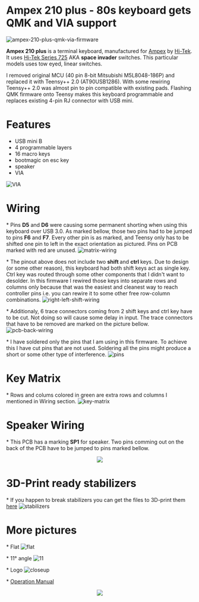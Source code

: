 
# <b> Ampex 210 plus </b> - 80s keyboard gets QMK and VIA support 

![ampex-210-plus-qmk-via-firmware](https://github.com/vuckale/ampex-210-plus-qmk-via-firmware/blob/main/overview.png?raw=true)

<!--*A short description of the keyboard/project*-->
<b> Ampex 210 plus </b> is a terminal keyboard, manufactured for [Ampex](https://en.wikipedia.org/wiki/Ampex) by [Hi-Tek](https://deskthority.net/wiki/Hi-Tek_Corporation). It uses [Hi-Tek Series 725](https://deskthority.net/wiki/Hi-Tek_Series_725) AKA <b> space invader</b> switches. This particular models uses tow eyed, linear switches.

I removed original MCU (40 pin 8-bit Mitsubishi M5L8048-186P) and replaced it with Teensy++ 2.0 (AT90USB1286). With some rewiring Teensy++ 2.0 was almost pin to pin compatible with existing pads. Flashing QMK firmware onto Teensy makes this keyboard programmable and replaces existing 4-pin RJ connector with USB mini.

# Features

* USB mini B
* 4 programmable layers
* 16 macro keys
* bootmagic on esc key
* speaker
* VIA

![VIA](https://github.com/vuckale/ampex-210-plus-qmk-via-firmware/blob/main/docs/VIA.png?raw=true)

# Wiring
&ast; Pins <b>D5</b> and <b>D6</b> were causing some permanent shorting when using this keyboard over USB 3.0. As marked bellow, those two pins had to be jumped to pins <b>F6</b> and <b>F7</b>. Every other pin is as marked, and Teensy only has to be shifted one pin to left in the exact orientation as pictured. Pins on PCB marked with red are unused.
![matrix-wiring](https://github.com/vuckale/ampex-210-plus-qmk-via-firmware/blob/main/docs/wiring.png?raw=true)

&ast; The pinout above does not include two <b> shift </b> and <b> ctrl </b> keys. Due to design (or some other reason), this keyboard had both shift keys act as single key. Ctrl key was routed through some other components that I didn't want to desolder. In this firmware I rewired those keys into separate rows and columns only because that was the easiest and cleanest way to reach controller pins i.e. you can rewire it to some other free row-column combinations. 
![right-left-shift-wiring](https://github.com/vuckale/ampex-210-plus-qmk-via-firmware/blob/main/docs/custom-wiring.png?raw=true)

&ast; Additionaly, 6 trace connectors coming from 2 shift keys and ctrl key have to be cut. Not doing so will cause some delay in input. The trace connectors that have to be removed are marked on the picture bellow.
![pcb-back-wiring](https://github.com/vuckale/ampex-210-plus-qmk-via-firmware/blob/main/docs/pcb-back-custom-wiring.png?raw=true)

&ast; I have soldered only the pins that I am using in this firmware. To achieve this I have cut pins that are not used. Soldering all the pins might produce a short or some other type of interference. 
![pins](https://github.com/vuckale/ampex-210-plus-qmk-via-firmware/blob/main/docs/pins.png?raw=true)

# Key Matrix
&ast; Rows and colums colored in green are extra rows and columns I mentioned in Wiring section.
![key-matrix](https://github.com/vuckale/ampex-210-plus-qmk-via-firmware/blob/main/docs/matrix.png?raw=true)
# Speaker Wiring
&ast; This PCB has a marking <b>SP1</b> for speaker. Two pins comming out on the back of the PCB have to be jumped to pins marked bellow.
<p align="center">
  <img src="https://github.com/vuckale/ampex-210-plus-qmk-via-firmware/blob/main/docs/speaker-wiring.png?raw=true" />
</p>

# 3D-Print ready stabilizers
&ast; If you happen to break stabilizers you can get the files to 3D-print them [here](https://github.com/vuckale/ampex-210-plus-qmk-via-firmware/blob/main/stabilizers_stl/) 
![stabilizers](https://github.com/vuckale/ampex-210-plus-qmk-via-firmware/blob/main/stabilizers_stl/ampex_210_plus_stabilizer_stl.gif?raw=true)

# More pictures
&ast; Flat
![flat](https://github.com/vuckale/ampex-210-plus-qmk-via-firmware/blob/main/docs/flat.png?raw=true)

&ast; 11° angle
![11](https://github.com/vuckale/ampex-210-plus-qmk-via-firmware/blob/main/docs/11.png?raw=true)

&ast; Logo
![closeup](https://github.com/vuckale/ampex-210-plus-qmk-via-firmware/blob/main/docs/closeup.png?raw=true)

&ast; [Operation Manual](https://archive.org/details/bitsavers_ampextermiperatingManualApr84_11028631/mode/2up)

<p align="center">
  <img src="https://github.com/vuckale/ampex-210-plus-qmk-via-firmware/blob/main/docs/handbook-overview-terminal.png?raw=true" />
</p>
<!--* Keyboard Maintainer: [vuckale](https://github.com/yourusername)
* Hardware Supported: Teensy++ 2.0 USB based microcontroller
* Hardware Availability: *Links to where you can find this hardware*-->

<!--Make example for this keyboard (after setting up your build environment):

    make compaq-mx-11800:default

Flashing example for this keyboard:i

    make compaq-mx-11800:default:flash

or for VIA support:
    
    make compaq-mx-11800:via:flash

<!--See the [build environment setup](https://docs.qmk.fm/#/getting_started_build_tools) and the [make instructions](https://docs.qmk.fm/#/getting_started_make_guide) for more information. Brand new to QMK? Start with our [Complete Newbs Guide](https://docs.qmk.fm/#/newbs).-->
